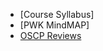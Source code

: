 * [Course Syllabus]
* [PWK MindMAP]
* [OSCP Reviews](https://github.com/sarathlalup/Penetration-Testing/blob/master/Cyber%20Security%20Certifications/OSCP/reviews.md)
